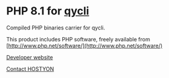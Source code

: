 # PHP 8.1 for [qycli](https://qycli.org)

Compiled PHP binaries carrier for qycli.

This product includes PHP software, freely available from [http://www.php.net/software/](http://www.php.net/software/)

[Developer website](https://qycli.org)

[Contact HOSTYON](mailto:qycli@hostyon.com)
